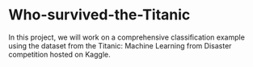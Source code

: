 # Who-survived-the-Titanic
 In this project, we will work on a comprehensive classification example using the dataset from the Titanic: Machine Learning from Disaster competition hosted on Kaggle.
